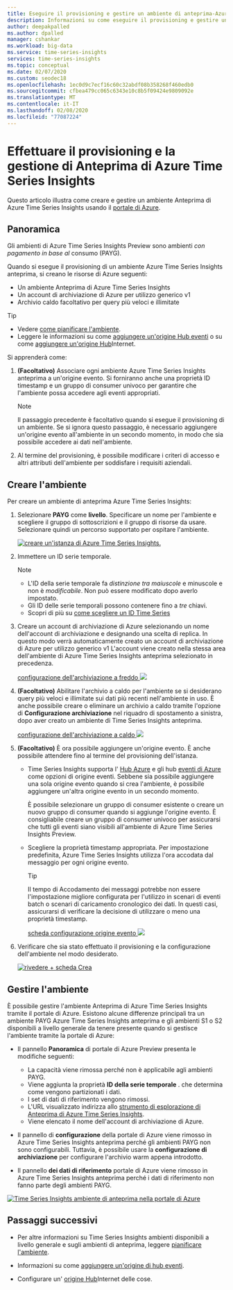 ```yaml
---
title: Eseguire il provisioning e gestire un ambiente di anteprima-Azure Time Series | Microsoft Docs
description: Informazioni su come eseguire il provisioning e gestire un ambiente di Azure Time Series Insights Preview.
author: deepakpalled
ms.author: dpalled
manager: cshankar
ms.workload: big-data
ms.service: time-series-insights
services: time-series-insights
ms.topic: conceptual
ms.date: 02/07/2020
ms.custom: seodec18
ms.openlocfilehash: 1ec0d9c7ecf16c60c32abdf08b358268f460edb0
ms.sourcegitcommit: cfbea479cc065c6343e10c8b5f09424e9809092e
ms.translationtype: MT
ms.contentlocale: it-IT
ms.lasthandoff: 02/08/2020
ms.locfileid: "77087224"
---
```

# <a name="provision-and-manage-azure-time-series-insights-preview"></a>Effettuare il provisioning e la gestione di Anteprima di Azure Time Series Insights

Questo articolo illustra come creare e gestire un ambiente Anteprima di Azure Time Series Insights usando il [portale di Azure](https://portal.azure.com/).

## <a name="overview"></a>Panoramica

Gli ambienti di Azure Time Series Insights Preview sono ambienti *con pagamento in base al* consumo (PAYG).

Quando si esegue il provisioning di un ambiente Azure Time Series Insights anteprima, si creano le risorse di Azure seguenti:

* Un ambiente Anteprima di Azure Time Series Insights  
* Un account di archiviazione di Azure per utilizzo generico v1
* Archivio caldo facoltativo per query più veloci e illimitate

> [!TIP]
> * Vedere [come pianificare l'ambiente](./time-series-insights-update-plan.md).
> * Leggere le informazioni su come [aggiungere un'origine Hub eventi](./time-series-insights-how-to-add-an-event-source-eventhub.md) o su come [aggiungere un'origine Hub](./time-series-insights-how-to-add-an-event-source-iothub.md)Internet.

Si apprenderà come:

1. **(Facoltativo)** Associare ogni ambiente Azure Time Series Insights anteprima a un'origine evento. Si forniranno anche una proprietà ID timestamp e un gruppo di consumer univoco per garantire che l'ambiente possa accedere agli eventi appropriati.

   > [!NOTE]
   > Il passaggio precedente è facoltativo quando si esegue il provisioning di un ambiente. Se si ignora questo passaggio, è necessario aggiungere un'origine evento all'ambiente in un secondo momento, in modo che sia possibile accedere ai dati nell'ambiente.

1. Al termine del provisioning, è possibile modificare i criteri di accesso e altri attributi dell'ambiente per soddisfare i requisiti aziendali.

## <a name="create-the-environment"></a>Creare l'ambiente

Per creare un ambiente di anteprima Azure Time Series Insights:

1. Selezionare **PAYG** come **livello**. Specificare un nome per l'ambiente e scegliere il gruppo di sottoscrizioni e il gruppo di risorse da usare. Selezionare quindi un percorso supportato per ospitare l'ambiente.

   [![creare un'istanza di Azure Time Series Insights.](media/v2-update-manage/create-and-manage-configuration.png)](media/v2-update-manage/create-and-manage-configuration.png#lightbox)

1. Immettere un ID serie temporale.

    > [!NOTE]
    > * L'ID della serie temporale fa *distinzione tra maiuscole* e minuscole e non è *modificabile*. Non può essere modificato dopo averlo impostato.
    > * Gli ID delle serie temporali possono contenere fino a *tre* chiavi.
    > * Scopri di più su [come scegliere un ID Time Series](time-series-insights-update-how-to-id.md)

1. Creare un account di archiviazione di Azure selezionando un nome dell'account di archiviazione e designando una scelta di replica. In questo modo verrà automaticamente creato un account di archiviazione di Azure per utilizzo generico v1 L'account viene creato nella stessa area dell'ambiente di Azure Time Series Insights anteprima selezionato in precedenza.

    [configurazione dell'archiviazione a freddo ![](media/v2-update-manage/create-and-manage-cold-store.png)](media/v2-update-manage/create-and-manage-cold-store.png#lightbox)

1. **(Facoltativo)** Abilitare l'archivio a caldo per l'ambiente se si desiderano query più veloci e illimitate sui dati più recenti nell'ambiente in uso. È anche possibile creare o eliminare un archivio a caldo tramite l'opzione di **Configurazione archiviazione** nel riquadro di spostamento a sinistra, dopo aver creato un ambiente di Time Series Insights anteprima.

    [configurazione dell'archiviazione a caldo ![](media/v2-update-manage/create-and-manage-warm-storage.png)](media/v2-update-manage/create-and-manage-warm-storage.png#lightbox)

1. **(Facoltativo)** È ora possibile aggiungere un'origine evento. È anche possibile attendere fino al termine del provisioning dell'istanza.

   * Time Series Insights supporta l' [Hub Azure](./time-series-insights-how-to-add-an-event-source-iothub.md) e gli hub [eventi di Azure](./time-series-insights-how-to-add-an-event-source-eventhub.md) come opzioni di origine eventi. Sebbene sia possibile aggiungere una sola origine evento quando si crea l'ambiente, è possibile aggiungere un'altra origine evento in un secondo momento. 
   
     È possibile selezionare un gruppo di consumer esistente o creare un nuovo gruppo di consumer quando si aggiunge l'origine evento. È consigliabile creare un gruppo di consumer univoco per assicurarsi che tutti gli eventi siano visibili all'ambiente di Azure Time Series Insights Preview.

   * Scegliere la proprietà timestamp appropriata. Per impostazione predefinita, Azure Time Series Insights utilizza l'ora accodata dal messaggio per ogni origine evento.

     > [!TIP]
     > Il tempo di Accodamento dei messaggi potrebbe non essere l'impostazione migliore configurata per l'utilizzo in scenari di eventi batch o scenari di caricamento cronologico dei dati. In questi casi, assicurarsi di verificare la decisione di utilizzare o meno una proprietà timestamp.

     [scheda configurazione origine evento ![](media/v2-update-manage/create-and-manage-event-source.png)](media/v2-update-manage/create-and-manage-event-source.png#lightbox)

1. Verificare che sia stato effettuato il provisioning e la configurazione dell'ambiente nel modo desiderato.

    [![rivedere + scheda Crea](media/v2-update-manage/create-and-manage-review-and-confirm.png)](media/v2-update-manage/create-and-manage-review-and-confirm.png#lightbox)

## <a name="manage-the-environment"></a>Gestire l'ambiente

È possibile gestire l'ambiente Anteprima di Azure Time Series Insights tramite il portale di Azure. Esistono alcune differenze principali tra un ambiente PAYG Azure Time Series Insights anteprima e gli ambienti S1 o S2 disponibili a livello generale da tenere presente quando si gestisce l'ambiente tramite la portale di Azure:

* Il pannello **Panoramica** di portale di Azure Preview presenta le modifiche seguenti:

  * La capacità viene rimossa perché non è applicabile agli ambienti PAYG.
  * Viene aggiunta la proprietà **ID della serie temporale** . che determina come vengono partizionati i dati.
  * I set di dati di riferimento vengono rimossi.
  * L'URL visualizzato indirizza allo [strumento di esplorazione di Anteprima di Azure Time Series Insights](./time-series-insights-update-explorer.md).
  * Viene elencato il nome dell'account di archiviazione di Azure.

* Il pannello di **configurazione** della portale di Azure viene rimosso in Azure Time Series Insights anteprima perché gli ambienti PAYG non sono configurabili. Tuttavia, è possibile usare la **configurazione di archiviazione** per configurare l'archivio warm appena introdotto.

* Il pannello **dei dati di riferimento** portale di Azure viene rimosso in Azure Time Series Insights anteprima perché i dati di riferimento non fanno parte degli ambienti PAYG.

[![Time Series Insights ambiente di anteprima nella portale di Azure](media/v2-update-manage/create-and-manage-overview-confirm.png)](media/v2-update-manage/create-and-manage-overview-confirm.png#lightbox)

## <a name="next-steps"></a>Passaggi successivi

- Per altre informazioni su Time Series Insights ambienti disponibili a livello generale e sugli ambienti di anteprima, leggere [pianificare l'ambiente](./time-series-insights-update-plan.md).

- Informazioni su come [aggiungere un'origine di hub eventi](./time-series-insights-how-to-add-an-event-source-eventhub.md).

- Configurare un' [origine Hub](./time-series-insights-how-to-add-an-event-source-iothub.md)Internet delle cose.

